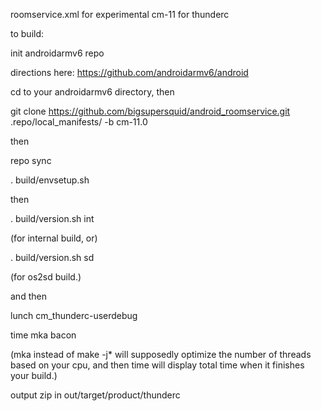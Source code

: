 roomservice.xml for experimental cm-11 for thunderc

to build:

init androidarmv6 repo

directions here: https://github.com/androidarmv6/android

cd to your androidarmv6 directory, then


git clone https://github.com/bigsupersquid/android_roomservice.git .repo/local_manifests/ -b cm-11.0


then


repo sync

. build/envsetup.sh


then


. build/version.sh int

(for internal build, or)


. build/version.sh sd

(for os2sd build.)


and then


lunch cm_thunderc-userdebug

time mka bacon


(mka instead of make -j* will supposedly optimize the number of threads based on your cpu, and then time will display total time when it finishes your build.)

output zip in out/target/product/thunderc
